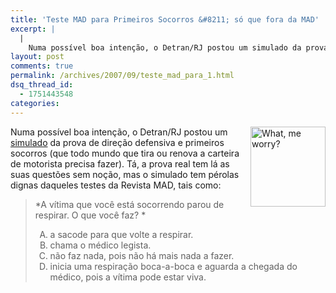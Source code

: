 ```yaml
---
title: 'Teste MAD para Primeiros Socorros &#8211; só que fora da MAD'
excerpt: |
  |
    Numa possível boa intenção, o Detran/RJ postou um simulado da prova de direção defensiva e primeiros socorros (que todo mundo que tira ou renova a carteira de motorista precisa fazer). Tá, a prova real tem lá as suas questões sem...
layout: post
comments: true
permalink: /archives/2007/09/teste_mad_para_1.html
dsq_thread_id:
  - 1751443548
categories:
---
```

<img title="What, me worry?" src="//chester.me/archives/img/alfred.jpg" width="120" height="128" align="right" style="margin-left:2px" />Numa possível boa intenção, o Detran/RJ postou um [simulado][1] da prova de direção defensiva e primeiros socorros (que todo mundo que tira ou renova a carteira de motorista precisa fazer). Tá, a prova real tem lá as suas questões sem noção, mas o simulado tem pérolas dignas daqueles testes da Revista MAD, tais como:

> *A vítima que você está socorrendo parou de respirar. O que você faz? *
>
> <ol type="A">
>   <li>
>     a sacode para que volte a respirar.
>   </li>
>   <li>
>     chama o médico legista.
>   </li>
>   <li>
>     não faz nada, pois não há mais nada a fazer.
>   </li>
>   <li>
>     inicia uma respiração boca-a-boca e aguarda a chegada do médico, pois a vítima pode estar viva.
>   </li>
> </ol>

 [1]: http://www.detran.rj.gov.br/pdfs_educacao/prova_primsocorros.pdf
